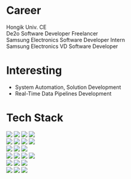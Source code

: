 
# Career
Hongik Univ. CE   
De2o Software Developer Freelancer  
Samsung Electronics Software Developer Intern                                                                                             
Samsung Electronics VD Software Developer

# Interesting  
- System Automation, Solution Development  
- Real-Time Data Pipelines Development

# Tech Stack
<div>
<img src="https://img.shields.io/badge/c++-00599C?style=for-the-badge&logo=cplusplus&logoColor=white">
<img src="https://img.shields.io/badge/python-3776AB?style=for-the-badge&logo=python&logoColor=white">
<img src="https://img.shields.io/badge/Java-1E8CBE?style=for-the-badge&logo=java&logoColor=white">  
<img src="https://img.shields.io/badge/csharp-512BD4?style=for-the-badge&logo=csharp&logoColor=white">  
</div>
<div>
<img src="https://img.shields.io/badge/html-E34F26?style=for-the-badge&logo=html5&logoColor=white">
<img src="https://img.shields.io/badge/css-1572B6?style=for-the-badge&logo=css3&logoColor=white">  
<img src="https://img.shields.io/badge/jquery-0769AD?style=for-the-badge&logo=jquery&logoColor=white">  
<img src="https://img.shields.io/badge/javascript-F7DF1E?style=for-the-badge&logo=javascript&logoColor=white">
</div>
<div>
<img src="https://img.shields.io/badge/spring-6DB33F?style=for-the-badge&logo=spring&logoColor=white"> 
<img src="https://img.shields.io/badge/springboot-6DB33F?style=for-the-badge&logo=springboot&logoColor=white">
<img src="https://img.shields.io/badge/flask-000000?style=for-the-badge&logo=flask&logoColor=white">
</div>
<div>
<img src="https://img.shields.io/badge/apache kafka-231F20?style=for-the-badge&logo=apachekafka&logoColor=white"> 
<img src="https://img.shields.io/badge/apache flink-E6526F?style=for-the-badge&logo=apacheflink&logoColor=white">
<img src="https://img.shields.io/badge/elastic search-005571?style=for-the-badge&logo=elasticsearch&logoColor=white">
<img src="https://img.shields.io/badge/kibana-005571?style=for-the-badge&logo=apacheflink&logoColor=white">
</div>
<div>
<img src="https://img.shields.io/badge/mysql-4479A1?style=for-the-badge&logo=mysql&logoColor=white"> 
<img src="https://img.shields.io/badge/redis-FF4438?style=for-the-badge&logo=redis&logoColor=white"> 
<img src="https://img.shields.io/badge/mongodb-47A248?style=for-the-badge&logo=mongodb&logoColor=white"> 
</div>
<div>
<img src="https://img.shields.io/badge/selenium-43B02A?style=for-the-badge&logo=selenium&logoColor=white"> 
<img src="https://img.shields.io/badge/debezium-A81D33?style=for-the-badge&logo=debezium&logoColor=white">
<img src="https://img.shields.io/badge/huggingface-FFD21E?style=for-the-badge&logo=huggingface&logoColor=white">
</div>
